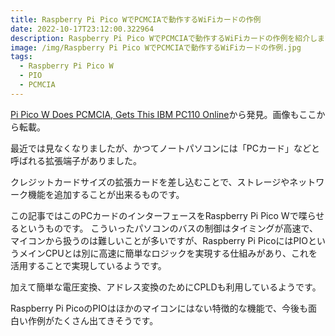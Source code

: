 ```yaml
---
title: Raspberry Pi Pico WでPCMCIAで動作するWiFiカードの作例
date: 2022-10-17T23:12:00.322964
description: Raspberry Pi Pico WでPCMCIAで動作するWiFiカードの作例を紹介します
image: /img/Raspberry Pi Pico WでPCMCIAで動作するWiFiカードの作例.jpg
tags:
  - Raspberry Pi Pico W
  - PIO
  - PCMCIA
---
```

[Pi Pico W Does PCMCIA, Gets This IBM PC110 Online](https://hackaday.com/2022/09/25/pi-pico-w-does-pcmcia-gets-this-ibm-pc110-online/)から発見。画像もここから転載。

最近では見なくなりましたが、かつてノートパソコンには「PCカード」などと呼ばれる拡張端子がありました。

クレジットカードサイズの拡張カードを差し込むことで、ストレージやネットワーク機能を追加することが出来るものです。

この記事ではこのPCカードのインターフェースをRaspberry Pi Pico Wで喋らせるというものです。
こういったパソコンのバスの制御はタイミングが高速で、マイコンから扱うのは難しいことが多いですが、Raspberry Pi PicoにはPIOというメインCPUとは別に高速に簡単なロジックを実現する仕組みがあり、これを活用することで実現しているようです。

加えて簡単な電圧変換、アドレス変換のためにCPLDも利用しているようです。

Raspberry Pi PicoのPIOはほかのマイコンにはない特徴的な機能で、今後も面白い作例がたくさん出てきそうです。



